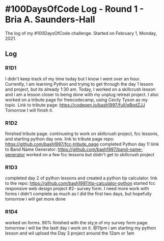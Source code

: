 # #100DaysOfCode Log - Round 1 - Bria A. Saunders-Hall

The log of my #100DaysOfCode challenge. Started on February 1, Monday, 2021.

## Log

### R1D1
I didn't keep track of my time today but I know I went over an hour. Currently, I am learning Python and trying to get through the day 1 lesson and project, but its already 1:30 am. Today, I worked on a skillcrush lesson and i am a lesson closer to being done with my unplug retreat project. I also worked on a tribute page for freecodecamp, using Cecily Tyson as my topic. Link to tribute page: https://codepen.io/bash1997/full/qBqdZJJ Tomorrow I will finish it.


### R1D2
finished tribute page. continueing to work on skillcrush project, fcc lessons, and starting python day one. link to tribute page repo: https://github.com/bash1997/fcc-tribute_page
completed Python day 1! liink to Band Name Generator: https://github.com/bash1997/band-name-generator
worked on a few fcc lessons but diidn't get to skillcrush project


### R1D3
completed day 2 of python lessons and created a python tip calculator. link to the repo: https://github.com/bash1997/tip-calculator-python
started fcc responsive web design project #2- survey form. I need more work with forms
i didn't complete as much as I did the first two days, but hopefully tomorrow i will get more done


### R1D4
worked on forms. 90% finished with the sty;e of my survey form page. tomorrow i will be the lastt day i work on it. @11pm i am starting my python lesson and wil upload the Day 3 project around the 12am or 1am
